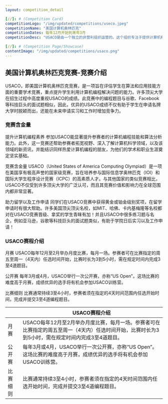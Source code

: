 ```yaml
---
layout: competition_detail

[//]: # (Competition Card)
competitionLogo: "/img/updated/competitions/useco.jpeg"
competitionName: "美国计算机奥林匹克"
competitionDates: 每年12月开始到来年3月
competitionDesc: "USACO是由一个独立的非营利组织运营的。这个组织专注于提供计算机科学教育和竞赛机会给美国以及全球的中学生。"

[//]: # (Competition Page/Showcase)
contentImage: "/img/updated/competitions/usaco.png"
---
```


## 美国计算机奥林匹克竞赛-竞赛介绍

USACO，即美国计算机奥林匹克竞赛，是一项旨在评估学生在算法和应用技能方面的重要学术竞赛，重点提升学生利用计算机编程解决问题的能力。许多顶尖大学在招生过程中高度重视USACO的成绩。此竞赛中的编程题目与谷歌、Facebook等科技巨头的面试题相似，因此，优异的USACO成绩不仅有助于学生在申请名牌大学时脱颖而出，还能在未来申请实习和工作时增加竞争力。

### 竞赛含金量

提升计算机编程素养 
参加USACO能显著提升参赛者的计算机编程技能和算法分析能力。此外，这一竞赛还帮助参赛者拓宽视野、深入了解计算机科学领域，以及该领域的新资讯，并能结识同样热爱计算机编程的朋友，为他们的学术和职业生涯奠定坚实基础。

竞赛含金量
USACO（United States of America Computing Olympiad）是一项在美国享有极高声誉的国家级竞赛，旨在培养参与国际信息学奥林匹克（IOI）和国际大学生程序设计竞赛（ICPC）的高素质人才。与其他国家的类似竞赛相比，USACO不仅受到许多顶尖大学的广泛认可，而且其竞赛价值和影响力在全球范围内都非常显著。

助力留学以及工作申请
同学们在USACO竞赛中获得黄金或铂金级别奖项，在留学申请时有很大帮助。许多美国顶尖顶尖名校，如MIT、哈佛、卡内基梅隆等名校都对在USACO竞赛晋级、拿奖的学生青睐有加！并且USACO中很多练习题与名企，例如亚马逊，谷歌等科技巨头的面试题类似，有助于学院日后实习以及工作申请！

### USACO赛程介绍

月赛
USACO每年12月至2月举办月度比赛，每月一场。参赛者可在比赛指定的周五至周一（4天内）任选时间开始，比赛时长为3到5小时，需在规定时间内完成3至4道题目。

公开赛
每年3月或4月，USACO举行一次公开赛，亦称“US Open”。这场比赛的难度高于月赛，成绩优异的选手将有机会参加USACO训练营。

比赛细则
比赛通常持续3至4小时，参赛者须在指定的4天时间范围内任选开始时间，完成并提交3至4道编程题目。


|                  |      USACO赛程介绍                   |
| ------------------------------------    | ------------------------------ |
|               月赛         | USACO每年12月至2月举办月度比赛，每月一场。参赛者可在比赛指定的周五至周一（4天内）任选时间开始，比赛时长为3到5小时，需在规定时间内完成3至4道题目。      |
|                  公开赛          | 每年3月或4月，USACO举行一次公开赛，亦称“US Open”。这场比赛的难度高于月赛，成绩优异的选手将有机会参加USACO训练营。   |
|              比赛细则       |比赛通常持续3至4小时，参赛者须在指定的4天时间范围内任选开始时间，完成并提交3至4道编程题目。  |

